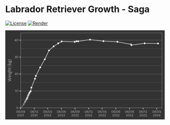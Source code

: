 # Labrador Retriever Growth - Saga

<!-- badges: start -->
[![License](https://img.shields.io/github/license/mcanouil/labrador-retriever-growth)](LICENSE)
[![Render](https://github.com/mcanouil/imdb-ratings/actions/workflows/render.yml/badge.svg)](https://github.com/mcanouil/imdb-ratings/actions/workflows/render.yml)
<!-- badges: end -->

![Weight growth curve of Saga the black Labrador Retrieveer](media/saga.svg)
